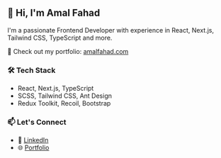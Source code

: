 ## 👋 Hi, I'm Amal Fahad

I'm a passionate Frontend Developer with experience in React, Next.js, Tailwind CSS, TypeScript and more.

🚀 Check out my portfolio: [amalfahad.com](https://amalfahad.com)

### 🛠 Tech Stack
- React, Next.js, TypeScript
- SCSS, Tailwind CSS, Ant Design
- Redux Toolkit, Recoil, Bootstrap

### 📫 Let's Connect
- 💼 [LinkedIn](https://www.linkedin.com/in/amalfahadva/)
- 🌐 [Portfolio](https://amalfahad.com)
